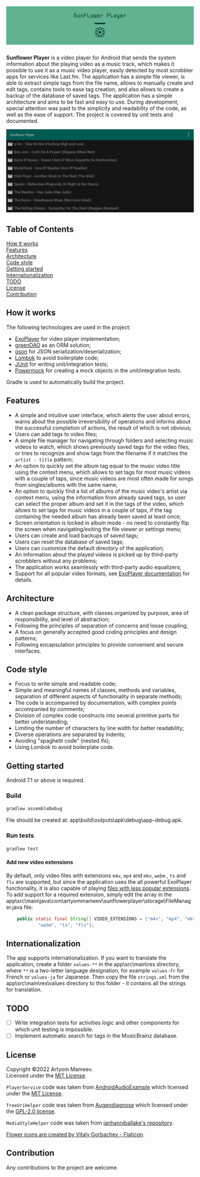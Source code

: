 # ![Logo](readme/logo-all/github_cover_logo.png)

**Sunflower Player** is a video player for Android that sends the system
information about the playing video as a music track, which makes it possible to
use it as a music video player, easily detected by most scrobbler apps for
services like Last.fm. The application has a simple file viewer, is able to
extract simple tags from the file name, allows to manually create and edit tags,
contains tools to ease tag creation, and also allows to create a backup of the
database of saved tags. The application has a simple architecture and aims to be
fast and easy to use. During development, special attention was paid to the
simplicity and readability of the code, as well as the ease of support. The
project is covered by unit tests and documented.

<p align="center">
  <img width="540px" src="readme/screenshot-main.png">
</p>

## Table of Contents

[How it works](#how-it-works)  
[Features](#features)  
[Architecture](#architecture)  
[Code style](#style)  
[Getting started](#getting-started)  
[Internationalization](#internationalization)  
[TODO](#todo)  
[License](#license)  
[Contribution](#contribution)

<a name="how-it-works"/>

## How it works

The following technologies are used in the project:

- [ExoPlayer](https://github.com/google/ExoPlayer) for video player
  implementation;
- [greenDAO](https://github.com/greenrobot/greenDAO) as an ORM solution;
- [gson](https://github.com/google/gson) for JSON serialization/deserialization;
- [Lombok](https://projectlombok.org) to avoid boilerplate code;
- [JUnit](https://junit.org/junit5/) for writing unit/integration tests;
- [Powermock](https://github.com/powermock/powermock) for creating a mock objects
  in the unit/integration tests.

Gradle is used to automatically build the project.

<a name="features"/>

## Features

- A simple and intuitive user interface, which alerts the user about errors,
  warns about the possible irreversibility of operations and informs about the
  successful completion of actions, the result of which is not obvious;
- Users can add tags to video files;
- A simple file manager for navigating through folders and selecting music
  videos to watch, which shows previously saved tags for the video files, or
  tries to recognize and show tags from the filename if it matches
  the `artist - title` pattern;
- An option to quickly set the album tag equal to the music video title using
  the context menu, which allows to set tags for most music videos with a couple
  of taps, since music videos are most often made for songs from singles/albums
  with the same name;
- An option to quickly find a list of albums of the music video's artist via
  context menu, using the information from already saved tags, so user
  can select the proper album and set it in the tags of the video, which
  allows to set tags for music videos in a couple of taps, if the tag
  containing the needed album has already been saved at least once;
- Screen orientation is locked in album mode - no need to constantly flip the
  screen when navigating/exiting the file viewer or settings menu;
- Users can create and load backups of saved tags;
- Users can reset the database of saved tags;
- Users can customize the default directory of the application;
- An information about the played videos is picked up by third-party scrobblers
  without any problems;
- The application works seamlessly with third-party audio equalizers;
- Support for all popular video formats,
  see [ExoPlayer documentation](https://exoplayer.dev/supported-formats.html)
  for details.

<a name="architecture"/>

## Architecture

- A clean package structure, with classes organized by purpose, area of
  responsibility, and level of abstraction;
- Following the principles of separation of concerns and loose coupling;
- A focus on generally accepted good coding principles and design patterns;
- Following encapsulation principles to provide convenient and secure
  interfaces.

<a name="style"/>

## Code style

- Focus to write simple and readable code;
- Simple and meaningful names of classes, methods and variables, separation of
  different aspects of functionality in separate methods;
- The code is accompanied by documentation, with complex points accompanied by
  comments;
- Division of complex code constructs into several primitive parts for better
  understanding;
- Limiting the number of characters by line width for better readability;
- Diverse operations are separated by indents;
- Avoiding "spaghetti code" (nested ifs);
- Using Lombok to avoid boilerplate code.

<a name="getting-started"/>

## Getting started

Android 7.1 or above is required.

### Build

```bash
gradlew assembleDebug
```

File should be created at: app\build\outputs\apk\debug\app-debug.apk.

### Run tests

```bash
gradlew test
```

#### Add new video extensions

By default, only video files with extensions `m4v`, `mp4` and `mkv`, `webm`
, `ts` and `flv` are supported, but since the application uses the all powerful
ExoPlayer functionality, it is also capable of
playing [files with less popular extensions](https://exoplayer.dev/supported-formats.html).
To add support for a required extension, simply edit the array in the
app\src\main\java\com\artyommameev\sunflowerplayer\storage\FileManager.java
file:

```java
    public static final String[] VIDEO_EXTENSIONS = {"m4v", "mp4", "mkv",
            "webm", "ts", "flv"};
```

<a name="internationalization"/>

## Internationalization

The app supports internationalization. If you want to translate the application,
create a folder `values-**` in the app\src\main\res directory, where `**` is a
two-letter language designation, for example `values-fr` for French
or `values-ja` for Japanese. Then copy the file `strings.xml` from the
app\src\main\res\values directory to this folder - it contains all the strings
for translation.

<a name="todo"/>

## TODO

- [ ] Write integration tests for activities logic and other components for
  which unit testing is impossible.
- [ ] Implement automatic search for tags in the MusicBrainz database.

<a name="license"/>

## License

Copyright ©2022 Artyom Mameev.  
Licensed under the [MIT License](https://opensource.org/licenses/MIT).

`PlayerService` code was taken from
[AndroidAudioExample](https://github.com/SergeyVinyar/AndroidAudioExample)
which licensed under the
[MIT License](https://opensource.org/licenses/MIT).

`TreeUriHelper` code was taken from
[Augendiagnose](https://github.com/jeisfeld/Augendiagnose)
which licensed under the
[GPL-2.0 license](https://www.gnu.org/licenses/old-licenses/gpl-2.0.en.html).

`MediaStyleHelper` code was taken from
[ianhanniballake's repository](https://gist.github.com/ianhanniballake/47617ec3488e0257325c).

<a href="https://www.flaticon.com/free-icons/flower" title="flower icons">Flower
icons are created by Vitaly Gorbachev - Flaticon</a>.

<a name="contribution"/>

## Contribution

Any contributions to the project are welcome.